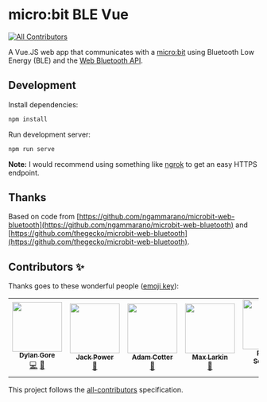 # micro:bit BLE Vue

<!-- prettier-ignore-start -->
<!-- markdownlint-disable -->
<!-- ALL-CONTRIBUTORS-BADGE:START - Do not remove or modify this section -->
[![All Contributors](https://img.shields.io/badge/all_contributors-6-orange.svg?style=for-the-badge)](#contributors)
<!-- ALL-CONTRIBUTORS-BADGE:END -->
<!-- markdownlint-restore -->
<!-- prettier-ignore-end -->

A Vue.JS web app that communicates with a [micro:bit](https://microbit.org/) using Bluetooth Low Energy (BLE) and the [Web Bluetooth API](https://developer.mozilla.org/en-US/docs/Web/API/Web_Bluetooth_API).

## Development

Install dependencies:

```bash
npm install
```

Run development server:

```bash
npm run serve
```

**Note:** I would recommend using something like [ngrok](https://ngrok.com/) to get an easy HTTPS endpoint.

## Thanks

Based on code from [https://github.com/ngammarano/microbit-web-bluetooth](https://github.com/ngammarano/microbit-web-bluetooth) and [https://github.com/thegecko/microbit-web-bluetooth](https://github.com/thegecko/microbit-web-bluetooth).

## Contributors ✨

Thanks goes to these wonderful people ([emoji key](https://allcontributors.org/docs/en/emoji-key)):

<!-- ALL-CONTRIBUTORS-LIST:START - Do not remove or modify this section -->
<!-- prettier-ignore-start -->
<!-- markdownlint-disable -->
<table>
  <tr>
    <td align="center"><a href="https://github.com/DylanGore"><img src="https://avatars.githubusercontent.com/u/2760449?v=4?s=100" width="100px;" alt=""/><br /><sub><b>Dylan Gore</b></sub></a><br /><a href="https://github.com/DylanGore/microbit-ble-vue/commits?author=DylanGore" title="Code">💻</a> <a href="#ideas-DylanGore" title="Ideas, Planning, & Feedback">🤔</a></td>
    <td align="center"><a href="https://github.com/JackP2112"><img src="https://avatars.githubusercontent.com/u/35736615?v=4?s=100" width="100px;" alt=""/><br /><sub><b>Jack Power</b></sub></a><br /><a href="#ideas-JackP2112" title="Ideas, Planning, & Feedback">🤔</a></td>
    <td align="center"><a href="https://github.com/aaccttrr"><img src="https://avatars.githubusercontent.com/u/34109635?v=4?s=100" width="100px;" alt=""/><br /><sub><b>Adam Cotter</b></sub></a><br /><a href="#ideas-aaccttrr" title="Ideas, Planning, & Feedback">🤔</a></td>
    <td align="center"><a href="https://github.com/maxlkin"><img src="https://avatars.githubusercontent.com/u/16273613?v=4?s=100" width="100px;" alt=""/><br /><sub><b>Max Larkin</b></sub></a><br /><a href="#ideas-maxlkin" title="Ideas, Planning, & Feedback">🤔</a></td>
    <td align="center"><a href="https://github.com/robert-solomon12"><img src="https://avatars.githubusercontent.com/u/35696882?v=4?s=100" width="100px;" alt=""/><br /><sub><b>Robert Solomon</b></sub></a><br /><a href="#ideas-robert-solomon12" title="Ideas, Planning, & Feedback">🤔</a></td>
    <td align="center"><a href="https://github.com/junshuong"><img src="https://avatars.githubusercontent.com/u/45827759?v=4?s=100" width="100px;" alt=""/><br /><sub><b>Jun-Shuo Ng</b></sub></a><br /><a href="#ideas-junshuong" title="Ideas, Planning, & Feedback">🤔</a></td>
  </tr>
</table>

<!-- markdownlint-restore -->
<!-- prettier-ignore-end -->

<!-- ALL-CONTRIBUTORS-LIST:END -->

This project follows the [all-contributors](https://github.com/all-contributors/all-contributors) specification.
